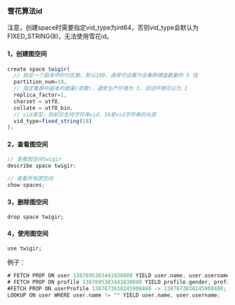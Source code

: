 
### 雪花算法id
注意，创建space时需要指定vid_type为int64，否则vid_type会默认为FIXED_STRING(8)，无法使用雪花id。

#### 1，创建图空间
```js
create space twigir(
  // 指定一个副本中的分区数。默认100，通常可设置为全集群硬盘数量的 5 倍
  partition_num=10,  
  // 指定集群中副本的数量(奇数)，通常生产环境为 3，测试环境可以为 1
  replica_factor=1,  
  charset = utf8, 
  collate = utf8_bin, 
  // vid类型，目前仅支持字符串vid，18是vid字符串的长度
  vid_type=fixed_string(18) 
);
```

#### 2，查看图空间
```js
// 查看图空间twigir
describe space twigir;

// 查看所有图空间
show spaces;
```

#### 3，删除图空间
```
drop space twigir;
```

#### 4，使用图空间
```
use twigir;
```

例子：
```go
# FETCH PROP ON user 1387695383441838080 YIELD user.name, user.username;
# FETCH PROP ON profile 1387695383441838080 YIELD profile.gender, profile.notification_reply;
#FETCH PROP ON userProfile 1387673838245908480 -> 1387673838245908480;
LOOKUP ON user WHERE user.name != "" YIELD user.name, user.username;
```